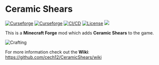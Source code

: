 # Ceramic Shears

[![Curseforge](http://cf.way2muchnoise.eu/full_ceramic-shears_downloads.svg)](https://www.curseforge.com/minecraft/mc-mods/ceramic-shears)
[![Curseforge](http://cf.way2muchnoise.eu/versions/For%20MC_ceramic-shears_all.svg)](https://www.curseforge.com/minecraft/mc-mods/ceramic-shears/files)
[![CI/CD](https://github.com/cech12/CeramicShears/actions/workflows/cicd-workflow.yml/badge.svg)](https://github.com/cech12/CeramicShears/actions/workflows/cicd-workflow.yml)
[![License](https://img.shields.io/github/license/cech12/CeramicShears)](http://opensource.org/licenses/MIT)
[![](https://img.shields.io/discord/752506676719910963.svg?style=flat&color=informational&logo=discord&label=Discord)](https://discord.gg/gRUFH5t)

This is a **Minecraft Forge** mod which adds **Ceramic Shears** to the game.

![Crafting](material/crafting.png)
           
For more information check out the **Wiki**: https://github.com/cech12/CeramicShears/wiki